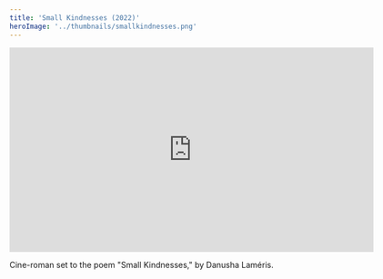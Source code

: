 ```yaml
---
title: 'Small Kindnesses (2022)'
heroImage: '../thumbnails/smallkindnesses.png'
---
```


<iframe width="640" height="360" src="https://www.youtube.com/embed/M5T3J-LhBow" title="CineRoman Mumma Lucia" frameborder="0" allow="accelerometer; autoplay; clipboard-write; encrypted-media; gyroscope; picture-in-picture; web-share" referrerpolicy="strict-origin-when-cross-origin" allowfullscreen></iframe>

Cine-roman set to the poem "Small Kindnesses," by Danusha Laméris.
